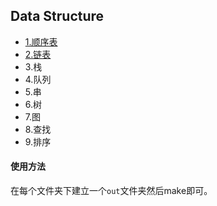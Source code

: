 ## Data Structure

- [1.顺序表](./1.SequenceList)
- [2.链表](./LinkList)
- 3.栈
- 4.队列
- 5.串
- 6.树
- 7.图
- 8.查找
- 9.排序



#### 使用方法

在每个文件夹下建立一个`out`文件夹然后make即可。